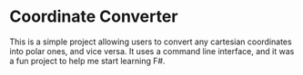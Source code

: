 # Coordinate Converter

This is a simple project allowing users to convert any cartesian coordinates into polar ones, and vice versa. It uses a command line interface, and it was a fun project to help me start learning F#.
